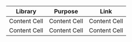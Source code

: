 | Library  | Purpose | Link |
| ------------- | ------------- | ------------- |
| Content Cell  | Content Cell  | Content Cell  |
| Content Cell  | Content Cell  | Content Cell  |
